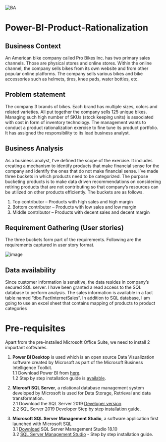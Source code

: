 ![BA](https://user-images.githubusercontent.com/114446174/193911846-190b0e80-3313-48e6-aee9-7a4e5ffe2f70.jpeg)

# Power-BI-Product-Rationalization

## **Business Context**
An American bike company called Pro Bikes Inc. has two primary sales channels. Those are physical stores and online stores. Within the online channel, the company sells bikes from its own website and from other popular online platforms. The company sells various bikes and bike accessories such as helmets, tires, knee pads, water bottles, etc.  

## **Problem statement**
The company 3 brands of bikes. Each brand has multiple sizes, colors and related varieties. All put together the company sells 125 unique bikes. Managing such high number of SKUs (stock keeping units) is associated with cost in form of inventory technology. The management wants to conduct a product rationalization exercise to fine tune its product portfolio. It has assigned the responsibility to its lead business analyst.

## **Business Analysis**
As a business analyst, I’ve defined the scope of the exercise. It includes creating a mechanism to identify products that make financial sense for the company and identify the ones that do not make financial sense. I’ve made three buckets in which products need to be categorized. The purpose bucketing products is to make data driven recommendations on considering retiring products that are not contributing so that company’s resources can be utilized on other products efficiently. The buckets are as follows.

1.	Top contributor – Products with high sales and high margin
2.	Bottom contributor – Products with low sales and low margin
3.	Middle contributor – Products with decent sales and decent margin


## **Requirement Gathering (User stories)**
The three buckets form part of the requirements. Following are the requirements captured in user story format.

![image](https://user-images.githubusercontent.com/114446174/193912846-391c437a-d6f4-4ba4-ac25-bb49128063ea.png)

## **Data availability**
Since customer information is sensitive, the data resides in company’s secured SQL server. I have been granted a read access to the SQL database to perform analysis. The sales information is available in a fact table named “dbo.FactInternetSales”. In addition to SQL database, I am going to use an excel sheet that contains mapping of products to product categories

# **Pre-requisites**
Apart from the pre-installed Microsoft Office Suite, we need to install 2 important softwares.

1. **Power BI Desktop** is used which is an open source Data Visualization software created by Microsoft as part of the Microsoft Business Intelligence Toolkit. <br />
1.1 Download Power BI from [here](https://powerbi.microsoft.com/en-us/downloads/).<br />
1.2 Step by step installation guide is [available](https://www.youtube.com/watch?v=T_qnV-HTb-M).

2. **Microsft SQL Server**, a relational database management system developed by Microsoft is used for Data Storage, Retrieval and data transformation.<br />
2.1 Download the SQL Server 2019 [Developer version](https://www.microsoft.com/en-in/sql-server/sql-server-downloads)<br />
2.2 SQL Server 2019 Developer Step by step [installation guide](https://www.youtube.com/watch?v=7GVFYt6_ZFM).

3. **Microsoft SQL Server Management Studio**, a software application first launched with Microsoft SQL<br />
3.1 [Download](https://learn.microsoft.com/en-us/sql/ssms/download-sql-server-management-studio-ssms?view=sql-server-ver15) SQL Server Management Studio 18.10<br />
3.2 [SQL Server Management Studio](https://www.youtube.com/watch?v=CqpURYqK_wU) - Step by step installation guide.
